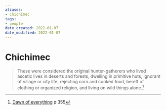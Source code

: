 ```yaml
---
aliases: 
- Chichimec
tags: 
- people
date_created: 2022-01-07
date_modified: 2022-01-07
---
```


# Chichimec

> These were considered the original hunter-gatherers who lived ascetic lives in deserts and forests, dwelling in primitive huts, ignorant of village or city life, rejecting corn and cooked food, bereft of clothing or organized religion, and living on wild things alone.[^1]

[^1]: [Dawn of everything](dawn_of_everything_graeber_wengrow.md) p 355
